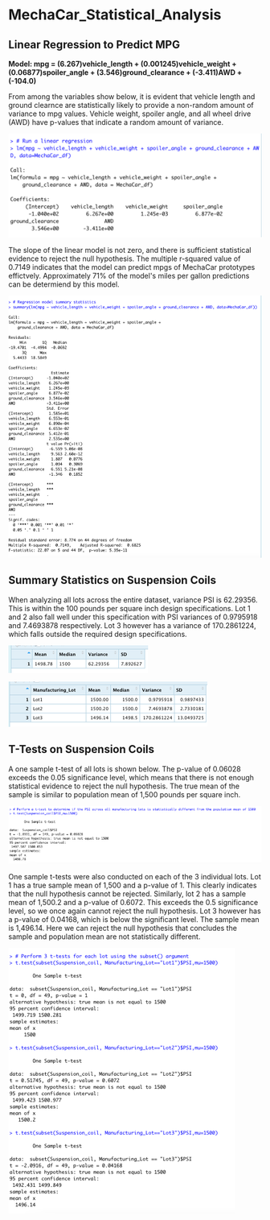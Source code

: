 # MechaCar_Statistical_Analysis

## Linear Regression to Predict MPG
**Model: mpg = (6.267)vehicle_length + (0.001245)vehicle_weight + (0.06877)spoiler_angle + (3.546)ground_clearance + (-3.411)AWD + (-104.0)**

From among the variables show below, it is evident that vehicle length and ground clearnce are statistically likely to provide a non-random amount of variance to mpg values. Vehicle weight, spoiler angle, and all wheel drive (AWD) have p-values that indicate a random amount of variance.

![Deliverable 1 Linear Regression](https://github.com/tysonseang/MechaCar_Statistical_Analysis/blob/main/imagery/Deliverable1_Linear_Regression.png)

 The slope of the linear model is not zero, and there is sufficient statistical evidence to reject the null hypothesis. The multiple r-squared value of 0.7149 indicates that the model can predict mpgs of MechaCar prototypes effictvely. Approximately 71% of the model's miles per gallon predictions can be determiend by this model.

![Deliverable 1 Summary Statistics](https://github.com/tysonseang/MechaCar_Statistical_Analysis/blob/main/imagery/Deliverable1_Summary_Statistics.png)

## Summary Statistics on Suspension Coils

When analyzing all lots across the entire dataset, variance PSI is 62.29356. This is within the 100 pounds per square inch design specifications. Lot 1 and 2 also fall well under this specification with PSI variances of 0.9795918 and 7.4693878 respectively. Lot 3 however has a variance of 170.2861224, which falls outside the required design specifications.   

![Deliverable 2 Total Summary Statistics](https://github.com/tysonseang/MechaCar_Statistical_Analysis/blob/main/imagery/Deliverable2_total_summary_df.png)

![Deliverable 2 Lot Summary Statistics](https://github.com/tysonseang/MechaCar_Statistical_Analysis/blob/main/imagery/Deliverable2_lot_summary.png)

## T-Tests on Suspension Coils
A one sample t-test of all lots is shown below. The p-value of 0.06028 exceeds the 0.05 significance level, which means that there is not enough statistical evidence to reject the null hypothesis. The true mean of the sample is similar to population mean of 1,500 pounds per square inch. 

![Deliverable 3 t-test 1](https://github.com/tysonseang/MechaCar_Statistical_Analysis/blob/main/imagery/Deliverable3_ttest1.png)

One sample t-tests were also conducted on each of the 3 individual lots. Lot 1 has a true sample mean of 1,500 and a p-value of 1. This clearly indicates that the null hypothesis cannot be rejected. Similarly, lot 2 has a sample mean of 1,500.2 and a p-value of 0.6072. This exceeds the 0.5 significance level, so we once again cannot reject the null hypothesis. Lot 3 however has a p-value of 0.04168, which is below the significant level. The sample mean is 1,496.14. Here we can reject the null hypothesis that concludes the sample and population mean are not statistically different. 

![Deliverable 3 t-test 2-4](https://github.com/tysonseang/MechaCar_Statistical_Analysis/blob/main/imagery/Deliverable3_ttest2.png)

